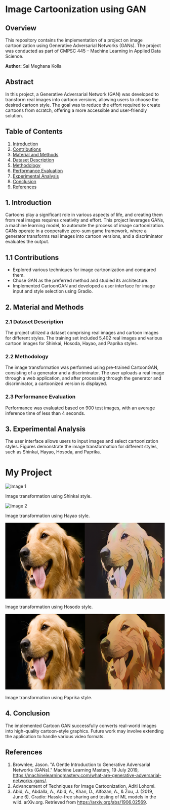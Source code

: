 # Image Cartoonization using GAN

## Overview

This repository contains the implementation of a project on image cartoonization using Generative Adversarial Networks (GANs). The project was conducted as part of CMPSC 445 – Machine Learning in Applied Data Science.

**Author:** Sai Meghana Kolla

## Abstract

In this project, a Generative Adversarial Network (GAN) was developed to transform real images into cartoon versions, allowing users to choose the desired cartoon style. The goal was to reduce the effort required to create cartoons from scratch, offering a more accessible and user-friendly solution.

## Table of Contents

1. [Introduction](#1-introduction)
2. [Contributions](#11-contributions)
3. [Material and Methods](#2-material-and-methods)
4. [Dataset Description](#21-dataset-description)
5. [Methodology](#22-methodology)
6. [Performance Evaluation](#23-performance-evaluation)
7. [Experimental Analysis](#3-experimental-analysis)
8. [Conclusion](#4-conclusion)
9. [References](#references)

## 1. Introduction

Cartoons play a significant role in various aspects of life, and creating them from real images requires creativity and effort. This project leverages GANs, a machine learning model, to automate the process of image cartoonization. GANs operate in a cooperative zero-sum game framework, where a generator transforms real images into cartoon versions, and a discriminator evaluates the output.

## 1.1 Contributions

- Explored various techniques for image cartoonization and compared them.
- Chose GAN as the preferred method and studied its architecture.
- Implemented CartoonGAN and developed a user interface for image input and style selection using Gradio.

## 2. Material and Methods

### 2.1 Dataset Description

The project utilized a dataset comprising real images and cartoon images for different styles. The training set included 5,402 real images and various cartoon images for Shinkai, Hosoda, Hayao, and Paprika styles.

### 2.2 Methodology

The image transformation was performed using pre-trained CartoonGAN, consisting of a generator and a discriminator. The user uploads a real image through a web application, and after processing through the generator and discriminator, a cartoonized version is displayed.

### 2.3 Performance Evaluation

Performance was evaluated based on 900 test images, with an average inference time of less than 4 seconds.

## 3. Experimental Analysis

The user interface allows users to input images and select cartoonization styles. Figures demonstrate the image transformation for different styles, such as Shinkai, Hayao, Hosoda, and Paprika.

# My Project

![Image 1]([https://github.com/saimeghana26/image-cartoonization/blob/34501ff78024def7081ba7558b7894630871c3fe/images/Shinkai.png])

Image transformation using Shinkai style.

![Image 2]([https://github.com/saimeghana26/image-cartoonization/blob/34501ff78024def7081ba7558b7894630871c3fe/images/Hayao.png])

Image transformation using Hayao style.

![Image 3](https://github.com/saimeghana26/image-cartoonization/blob/34501ff78024def7081ba7558b7894630871c3fe/images/hosoda.png)

Image transformation using Hosodo style.

![Image 4](https://github.com/saimeghana26/image-cartoonization/blob/34501ff78024def7081ba7558b7894630871c3fe/images/paprika.png)

Image transformation using Paprika style.


## 4. Conclusion

The implemented Cartoon GAN successfully converts real-world images into high-quality cartoon-style graphics. Future work may involve extending the application to handle various video formats.

## References

1. Brownlee, Jason. "A Gentle Introduction to Generative Adversarial Networks (GANs)." Machine Learning Mastery, 19 July 2019, https://machinelearningmastery.com/what-are-generative-adversarial-networks-gans/.
2. Advancement of Techniques for Image Cartoonization, Aditi Lohomi.
3. Abid, A., Abdalla, A., Abid, A., Khan, D., Alfozan, A., & Zou, J. (2019, June 6). Gradio: Hassle-free sharing and testing of ML models in the wild. arXiv.org. Retrieved from https://arxiv.org/abs/1906.02569.
